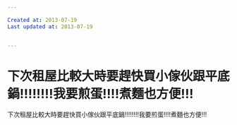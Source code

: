 ```yaml
---

Created at: 2013-07-19
Last updated at: 2013-07-19


---
```


# 下次租屋比較大時要趕快買小傢伙跟平底鍋!!!!!!!!我要煎蛋!!!!煮麵也方便!!!


下次租屋比較大時要趕快買小傢伙跟平底鍋!!!!!!!!我要煎蛋!!!!煮麵也方便!!!

